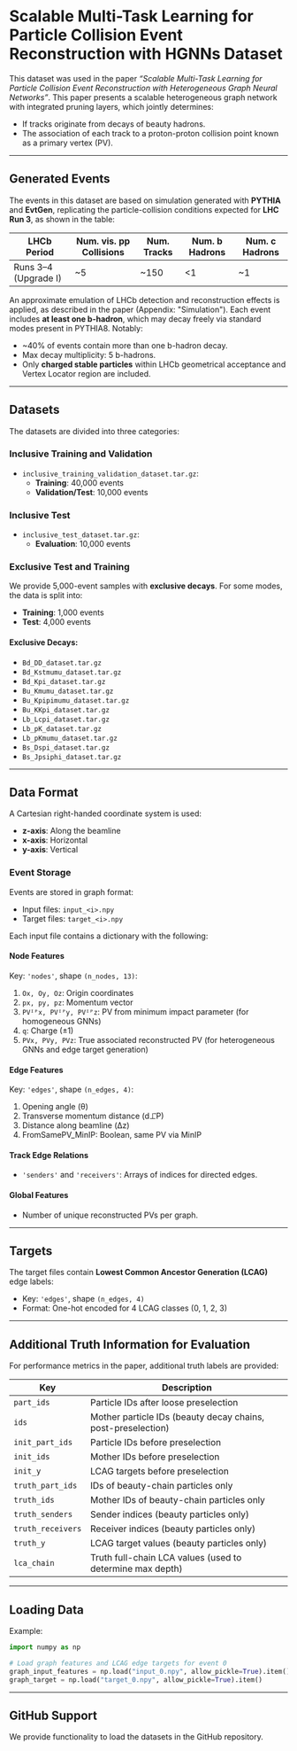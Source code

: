 # Scalable Multi-Task Learning for Particle Collision Event Reconstruction with HGNNs Dataset

This dataset was used in the paper _“Scalable Multi-Task Learning for Particle Collision Event Reconstruction with Heterogeneous Graph Neural Networks”_. This paper presents a scalable heterogeneous graph network with integrated pruning layers, which jointly determines:

- If tracks originate from decays of beauty hadrons.
- The association of each track to a proton-proton collision point known as a primary vertex (PV).

---

## Generated Events

The events in this dataset are based on simulation generated with **PYTHIA** and **EvtGen**, replicating the particle-collision conditions expected for **LHC Run 3**, as shown in the table:

| LHCb Period            | Num. vis. pp Collisions | Num. Tracks | Num. b Hadrons | Num. c Hadrons |
|------------------------|--------------------------|-------------|----------------|----------------|
| Runs 3–4 (Upgrade I)   | ~5                       | ~150        | <1             | ~1             |

An approximate emulation of LHCb detection and reconstruction effects is applied, as described in the paper (Appendix: "Simulation"). Each event includes **at least one b-hadron**, which may decay freely via standard modes present in PYTHIA8. Notably:

- ~40% of events contain more than one b-hadron decay.
- Max decay multiplicity: 5 b-hadrons.
- Only **charged stable particles** within LHCb geometrical acceptance and Vertex Locator region are included.

---

## Datasets

The datasets are divided into three categories:

### Inclusive Training and Validation

- `inclusive_training_validation_dataset.tar.gz`:  
  - **Training**: 40,000 events  
  - **Validation/Test**: 10,000 events

### Inclusive Test

- `inclusive_test_dataset.tar.gz`:  
  - **Evaluation**: 10,000 events

### Exclusive Test and Training

We provide 5,000-event samples with **exclusive decays**. For some modes, the data is split into:

- **Training**: 1,000 events  
- **Test**: 4,000 events

#### Exclusive Decays:

- `Bd_DD_dataset.tar.gz`
- `Bd_Kstmumu_dataset.tar.gz`
- `Bd_Kpi_dataset.tar.gz`
- `Bu_Kmumu_dataset.tar.gz`
- `Bu_Kpipimumu_dataset.tar.gz`
- `Bu_KKpi_dataset.tar.gz`
- `Lb_Lcpi_dataset.tar.gz`
- `Lb_pK_dataset.tar.gz`
- `Lb_pKmumu_dataset.tar.gz`
- `Bs_Dspi_dataset.tar.gz`
- `Bs_Jpsiphi_dataset.tar.gz`

---

## Data Format

A Cartesian right-handed coordinate system is used:

- **z-axis**: Along the beamline  
- **x-axis**: Horizontal  
- **y-axis**: Vertical

### Event Storage

Events are stored in graph format:

- Input files: `input_<i>.npy`
- Target files: `target_<i>.npy`

Each input file contains a dictionary with the following:

#### Node Features

Key: `'nodes'`, shape `(n_nodes, 13)`:

1. `Ox, Oy, Oz`: Origin coordinates  
2. `px, py, pz`: Momentum vector  
3. `PVᴵᴾx, PVᴵᴾy, PVᴵᴾz`: PV from minimum impact parameter (for homogeneous GNNs)  
4. `q`: Charge (±1)  
5. `PVx, PVy, PVz`: True associated reconstructed PV (for heterogeneous GNNs and edge target generation)

#### Edge Features

Key: `'edges'`, shape `(n_edges, 4)`:

1. Opening angle (θ)  
2. Transverse momentum distance (d⊥⃗P)  
3. Distance along beamline (Δz)  
4. FromSamePV_MinIP: Boolean, same PV via MinIP

#### Track Edge Relations

- `'senders'` and `'receivers'`: Arrays of indices for directed edges.

#### Global Features

- Number of unique reconstructed PVs per graph.

---

## Targets

The target files contain **Lowest Common Ancestor Generation (LCAG)** edge labels:

- Key: `'edges'`, shape `(n_edges, 4)`
- Format: One-hot encoded for 4 LCAG classes (0, 1, 2, 3)

---

## Additional Truth Information for Evaluation

For performance metrics in the paper, additional truth labels are provided:

| Key               | Description |
|------------------|-------------|
| `part_ids`        | Particle IDs after loose preselection |
| `ids`             | Mother particle IDs (beauty decay chains, post-preselection) |
| `init_part_ids`   | Particle IDs before preselection |
| `init_ids`        | Mother IDs before preselection |
| `init_y`          | LCAG targets before preselection |
| `truth_part_ids`  | IDs of beauty-chain particles only |
| `truth_ids`       | Mother IDs of beauty-chain particles only |
| `truth_senders`   | Sender indices (beauty particles only) |
| `truth_receivers` | Receiver indices (beauty particles only) |
| `truth_y`         | LCAG target values (beauty particles only) |
| `lca_chain`       | Truth full-chain LCA values (used to determine max depth) |

---

## Loading Data

Example:

```python
import numpy as np

# Load graph features and LCAG edge targets for event 0
graph_input_features = np.load("input_0.npy", allow_pickle=True).item()
graph_target = np.load("target_0.npy", allow_pickle=True).item()
```

---

## GitHub Support

We provide functionality to load the datasets in the GitHub repository.

